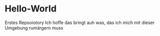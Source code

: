 # Hello-World
Erstes Repsoiotory
Ich hoffe das bringt auh was, das ich mich mit dieser
Umgebung rumärgern muss
